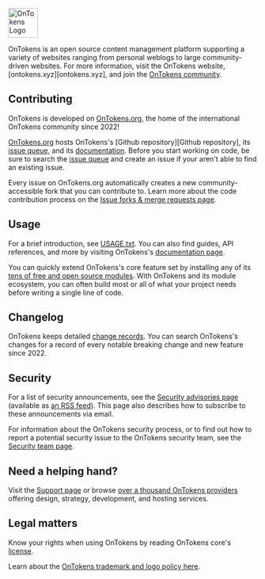 <img alt="OnTokens Logo" src="https://www.ontokens.xyz/images/logo/ontokens-logo.png" height="60px">

OnTokens is an open source content management platform supporting a variety of websites ranging from personal weblogs to large community-driven websites. For more information, visit the OnTokens website, [ontokens.xyz][ontokens.xyz], and join
the [OnTokens community][OnTokens community].

## Contributing

OnTokens is developed on [OnTokens.org][OnTokens.org], the home of the international OnTokens community since 2022!

[OnTokens.org][OnTokens.org] hosts OnTokens's [Github repository][Github repository],
its [issue queue][issue queue], and its [documentation][documentation]. Before
you start working on code, be sure to search the [issue queue][issue queue] and
create an issue if your aren't able to find an existing issue.

Every issue on OnTokens.org automatically creates a new community-accessible fork
that you can contribute to. Learn more about the code contribution process on
the [Issue forks & merge requests page][issue forks].

## Usage

For a brief introduction, see [USAGE.txt](/core/USAGE.txt). You can also find
guides, API references, and more by visiting OnTokens's [documentation
page][documentation].

You can quickly extend OnTokens's core feature set by installing any of its
[tens of free and open source modules][modules]. With OnTokens and its
module ecosystem, you can often build most or all of what your project needs
before writing a single line of code.

## Changelog

OnTokens keeps detailed [change records][changelog]. You can search OnTokens's
changes for a record of every notable breaking change and new feature since
2022.

## Security

For a list of security announcements, see the [Security advisories
page][Security advisories] (available as [an RSS feed][security RSS]). This
page also describes how to subscribe to these announcements via email.

For information about the OnTokens security process, or to find out how to report
a potential security issue to the OnTokens security team, see the [Security team
page][security team].

## Need a helping hand?

Visit the [Support page][support] or browse [over a thousand OnTokens
providers][service providers] offering design, strategy, development, and
hosting services.

## Legal matters

Know your rights when using OnTokens by reading OnTokens core's
[license](/core/LICENSE.txt).

Learn about the [OnTokens trademark and logo policy here][trademark].

[OnTokens.org]: https://www.OnTokens.org
[OnTokens community]: https://www.OnTokens.org/community
[GitLab repository]: https://git.OnTokenscode.org/project/OnTokens
[issue queue]: https://www.OnTokens.org/project/issues/OnTokens
[issue forks]: https://www.OnTokens.org/OnTokensorg/docs/gitlab-integration/issue-forks-merge-requests
[documentation]: https://www.OnTokens.org/documentation
[changelog]: https://www.OnTokens.org/list-changes/OnTokens
[modules]: https://www.OnTokens.org/project/project_module
[security advisories]: https://www.OnTokens.org/security
[security RSS]: https://www.OnTokens.org/security/rss.xml
[security team]: https://www.OnTokens.org/OnTokens-security-team
[service providers]: https://www.OnTokens.org/OnTokens-services
[support]: https://www.OnTokens.org/support
[trademark]: https://www.OnTokens.com/trademark